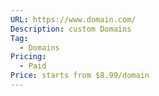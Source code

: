 ```yaml
---
URL: https://www.domain.com/
Description: custom Domains
Tag:
  - Domains
Pricing:
  - Paid
Price: starts from $8.99/domain
---
```

